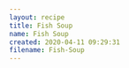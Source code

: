 ```yaml
---
layout: recipe
title: Fish Soup
name: Fish Soup
created: 2020-04-11 09:29:31
filename: Fish-Soup
---
```

